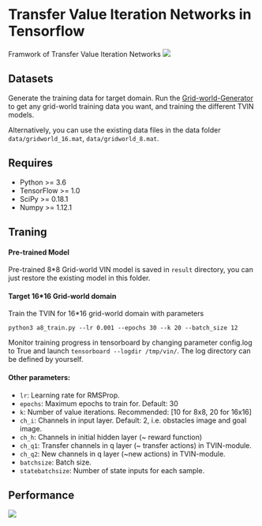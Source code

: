# Transfer Value Iteration Networks in Tensorflow
Framwork of Transfer Value Iteration Networks
![](https://github.com/shenjunyi/Transfer-VIN/blob/master/TVIN/tvin.jpg)
## Datasets
Generate the training data for target domain. Run the [Grid-world-Generator](https://github.com/shenjunyi/Grid-world-Generator) to get any grid-world training data you want, and training the different TVIN models.
 
Alternatively, you can use the existing data files in the data folder ```data/gridworld_16.mat```, ```data/gridworld_8.mat```.
## Requires
* Python >= 3.6
* TensorFlow >= 1.0
* SciPy >= 0.18.1 
* Numpy >= 1.12.1
## Traning
#### Pre-trained Model
Pre-trained 8\*8 Grid-world VIN model is saved in ```result``` directory, you can just restore the existing model in this folder.
#### Target 16\*16 Grid-world domain
Train the TVIN for 16\*16 grid-world domain with parameters
```
python3 a8_train.py --lr 0.001 --epochs 30 --k 20 --batch_size 12
```
Monitor training progress in tensorboard by changing parameter config.log to True and launch ```tensorboard --logdir /tmp/vin/```. The log directory can be defined by yourself.<br>

#### Other parameters:

* ```lr```: Learning rate for RMSProp.
* ```epochs```: Maximum epochs to train for. Default: 30
* ```k```: Number of value iterations. Recommended: [10 for 8x8, 20 for 16x16]
* ```ch_i```: Channels in input layer. Default: 2, i.e. obstacles image and goal image.
* ```ch_h```: Channels in initial hidden layer (~ reward function)
* ```ch_q1```: Transfer channels in q layer (~ transfer actions) in TVIN-module.
* ```ch_q2```: New channels in q layer (~new actions) in TVIN-module. 
* ```batchsize```: Batch size. 
* ```statebatchsize```: Number of state inputs for each sample.

## Performance
![](https://github.com/shenjunyi/Transfer-VIN/blob/master/TVIN/ex2_2.jpg)
